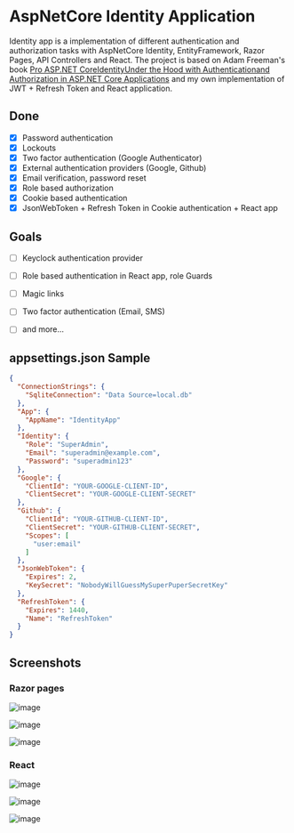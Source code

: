 # AspNetCore Identity Application

Identity app is a implementation of different authentication and authorization tasks with AspNetCore Identity, EntityFramework, Razor Pages, API Controllers and React. The project is based on Adam Freeman's book [Pro ASP.NET CoreIdentityUnder the Hood with Authenticationand Authorization in ASP.NET Core Applications](https://www.amazon.com/ASP-NET-Core-Identity-Authentication-Authorization/dp/1484268571) and my own implementation of JWT + Refresh Token and React application.

## Done
- [x] Password authentication
- [x] Lockouts
- [x] Two factor authentication (Google Authenticator)
- [x] External authentication providers (Google, Github)
- [x] Email verification, password reset 
- [x] Role based authorization
- [x] Cookie based authentication
- [x] JsonWebToken + Refresh Token in Cookie authentication + React app
      
## Goals
- [ ] Keyclock authentication provider
- [ ] Role based authentication in React app, role Guards
- [ ] Magic links
- [ ] Two factor authentication (Email, SMS)
- [ ] and more...


## appsettings.json Sample
```json
{
  "ConnectionStrings": {
    "SqliteConnection": "Data Source=local.db"
  },
  "App": {
    "AppName": "IdentityApp"
  },
  "Identity": {
    "Role": "SuperAdmin",
    "Email": "superadmin@example.com",
    "Password": "superadmin123"
  },
  "Google": {
    "ClientId": "YOUR-GOOGLE-CLIENT-ID",
    "ClientSecret": "YOUR-GOOGLE-CLIENT-SECRET"
  },
  "Github": {
    "ClientId": "YOUR-GITHUB-CLIENT-ID",
    "ClientSecret": "YOUR-GITHUB-CLIENT-SECRET",
    "Scopes": [
      "user:email"
    ]
  },
  "JsonWebToken": {
    "Expires": 2,
    "KeySecret": "NobodyWillGuessMySuperPuperSecretKey"
  },
  "RefreshToken": {
    "Expires": 1440,
    "Name": "RefreshToken"
  }
}
```
## Screenshots

### Razor pages

![image](https://github.com/aleksandrmakarov-dev/IdentityApp/assets/128474912/2e1fb329-7897-42c2-ba30-cd77bd1fbee5)

![image](https://github.com/aleksandrmakarov-dev/IdentityApp/assets/128474912/a063c982-066e-4062-815b-0251503fba63)

![image](https://github.com/aleksandrmakarov-dev/IdentityApp/assets/128474912/ca4f0159-567a-4b98-88b2-158b8a669359)

### React

![image](https://github.com/aleksandrmakarov-dev/IdentityApp/assets/128474912/2848a254-5685-4e64-b577-21fae76ffd3d)

![image](https://github.com/aleksandrmakarov-dev/IdentityApp/assets/128474912/0575323c-662a-4326-989c-2789d58dd300)

![image](https://github.com/aleksandrmakarov-dev/IdentityApp/assets/128474912/d23e95d8-33a7-4e79-a3d5-6379473a6b13)

